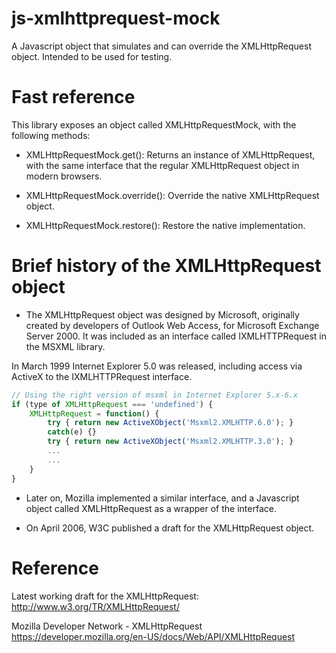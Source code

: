 js-xmlhttprequest-mock
======================
A Javascript object that simulates and can override the XMLHttpRequest object. Intended to be used for testing.

Fast reference
==============
This library exposes an object called XMLHttpRequestMock, with the following methods:

- XMLHttpRequestMock.get(): Returns an instance of XMLHttpRequest, with the same interface that the regular XMLHttpRequest object in
modern browsers.

- XMLHttpRequestMock.override(): Override the native XMLHttpRequest object.

- XMLHttpRequestMock.restore(): Restore the native implementation.

Brief history of the XMLHttpRequest object
============================================
- The XMLHttpRequest object was designed by Microsoft, originally created by developers of Outlook Web Access, for
Microsoft Exchange Server 2000. It was included as an interface called IXMLHTTPRequest in the MSXML library.

In March 1999 Internet Explorer 5.0 was released, including access via ActiveX to the IXMLHTTPRequest interface.

```javascript
// Using the right version of msxml in Internet Explorer 5.x-6.x
if (type of XMLHttpRequest === 'undefined') {
	XMLHttpRequest = function() {
		try { return new ActiveXObject('Msxml2.XMLHTTP.6.0'); }
		catch(e) {}
		try { return new ActiveXObject('Msxml2.XMLHTTP.3.0'); }
		...
		...
	}
}
```

- Later on, Mozilla implemented a similar interface, and a Javascript object called XMLHttpRequest as a wrapper
of the interface.

- On April 2006, W3C published a draft for the XMLHttpRequest object.

Reference
=========
Latest working draft for the XMLHttpRequest:
http://www.w3.org/TR/XMLHttpRequest/

Mozilla Developer Network - XMLHttpRequest
https://developer.mozilla.org/en-US/docs/Web/API/XMLHttpRequest
